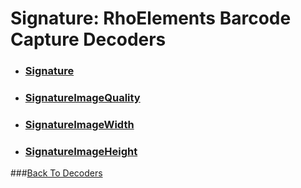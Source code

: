 Signature: RhoElements Barcode Capture Decoders
===

* ### [Signature](signature)

* ### [SignatureImageQuality](signatureImageQuality)

* ### [SignatureImageWidth](signatureImageWidth)

* ### [SignatureImageHeight](signatureImageHeight)

###[Back To Decoders](toc_decoders)